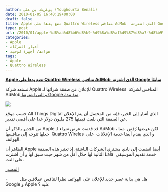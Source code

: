```yaml
---
author: يوغرطة بن علي (Youghourta Benali)
date: 2010-01-05 16:40:19+00:00
draft: false
title: Apple تضع يدها على Quattro Wireless منافس AdMob  الذي اشترته Google سابقا
type: post
url: /2010/01/apple-%d8%aa%d8%b6%d8%b9-%d9%8a%d8%af%d9%87%d8%a7-%d8%b9%d9%84%d9%89-quattro-wireless-%d9%85%d9%86%d8%a7%d9%81%d8%b3-admob-%d8%a7%d9%84%d8%b0%d9%8a-%d8%a7%d8%b4%d8%aa%d8%b1%d8%aa%d9%87-google-%d8%b3/
categories:
- Apple
- أخبار الشركات
- هواتف/ أجهزة لوحية
tags:
- Apple
- Quattro Wireless
---
```


[**Apple تضع يدها على Quattro Wireless منافس AdMob  الذي اشترته Google سابقا**](https://www.it-scoop.com/2010/01/apple-%d8%aa%d8%b6%d8%b9-%d9%8a%d8%af%d9%87%d8%a7-%d8%b9%d9%84%d9%89-quattro-wireless-%d9%85%d9%86%d8%a7%d9%81%d8%b3-admob-%d8%a7%d9%84%d8%b0%d9%8a-%d8%a7%d8%b4%d8%aa%d8%b1%d8%aa%d9%87-google-%d8%b3/)


تستعد شركة Apple للإعلان عن صفقة شرائها لـ Quattro Wireless  المنافس لشركة AdMob[ و التي اشترتها Google منذ مدة](https://www.it-scoop.com/2009/11/google-%d8%aa%d9%84%d8%b9%d9%86-%d8%b4%d8%b1%d8%a7%d8%a1%d9%87%d8%a7-%d9%84%d8%b4%d8%b1%d9%83%d8%a9-admob/).


[![](https://www.it-scoop.com/wp-content/uploads/2010/01/Quattro-Logo.png)
](https://www.it-scoop.com/2010/01/apple-%d8%aa%d8%b6%d8%b9-%d9%8a%d8%af%d9%87%d8%a7-%d8%b9%d9%84%d9%89-quattro-wireless-%d9%85%d9%86%d8%a7%d9%81%d8%b3-admob-%d8%a7%d9%84%d8%b0%d9%8a-%d8%a7%d8%b4%d8%aa%d8%b1%d8%aa%d9%87-google-%d8%b3/)


حسب موقع All Things Digital الذي أشار إلى الخبر، فإنه من المحتمل أن يتم الإعلان عن الصفقة التي بلغت قيمتها 275 مليون دولار غدا على أقصى تقدير.

من الجدير بالذكر أن Apple قد قدمت عرض شراء لـ AdMob ، لكن عرضها رُفِض  مما جعلها تتوجه إلى منافسها  Quattro Wireles  و الذي يقدم أيضا خدمة الإعلانات  على الهواتف.

الظاهر أن Apple أيضا انضمت إلى نادي مشتري الشركات الناشئة، إذ تعتبر هذه الصفقة الثانية لها خلال أقل من شهر حيث سبق لها و أن اشترت Lala  خدمة تقديم الموسيقى على النت.

[المصدر](http://kara.allthingsd.com/20100104/exclusive-apple-to-buy-quattro-wireless-for-275-million/)

-          هل هي بداية عصر جديد للإعلان على الهواتف نظرا لتنافس عملاقين مثل Google و Apple عليه ؟
